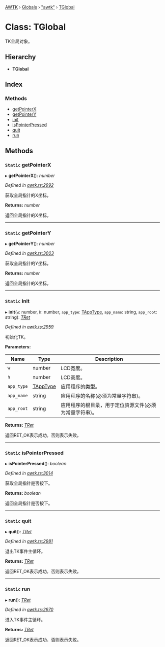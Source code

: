 [AWTK](../README.md) › [Globals](../globals.md) › ["awtk"](../modules/_awtk_.md) › [TGlobal](_awtk_.tglobal.md)

# Class: TGlobal

TK全局对象。

## Hierarchy

* **TGlobal**

## Index

### Methods

* [getPointerX](_awtk_.tglobal.md#static-getpointerx)
* [getPointerY](_awtk_.tglobal.md#static-getpointery)
* [init](_awtk_.tglobal.md#static-init)
* [isPointerPressed](_awtk_.tglobal.md#static-ispointerpressed)
* [quit](_awtk_.tglobal.md#static-quit)
* [run](_awtk_.tglobal.md#static-run)

## Methods

### `Static` getPointerX

▸ **getPointerX**(): *number*

*Defined in [awtk.ts:2992](https://github.com/zlgopen/awtk-binding/blob/066f953/tools/code_gen/js/output/awtk.ts#L2992)*

获取全局指针的X坐标。

**Returns:** *number*

返回全局指针的X坐标。

___

### `Static` getPointerY

▸ **getPointerY**(): *number*

*Defined in [awtk.ts:3003](https://github.com/zlgopen/awtk-binding/blob/066f953/tools/code_gen/js/output/awtk.ts#L3003)*

获取全局指针的Y坐标。

**Returns:** *number*

返回全局指针的X坐标。

___

### `Static` init

▸ **init**(`w`: number, `h`: number, `app_type`: [TAppType](../enums/_awtk_.tapptype.md), `app_name`: string, `app_root`: string): *[TRet](../enums/_awtk_.tret.md)*

*Defined in [awtk.ts:2959](https://github.com/zlgopen/awtk-binding/blob/066f953/tools/code_gen/js/output/awtk.ts#L2959)*

初始化TK。

**Parameters:**

Name | Type | Description |
------ | ------ | ------ |
`w` | number | LCD宽度。 |
`h` | number | LCD高度。 |
`app_type` | [TAppType](../enums/_awtk_.tapptype.md) | 应用程序的类型。 |
`app_name` | string | 应用程序的名称(必须为常量字符串)。 |
`app_root` | string | 应用程序的根目录，用于定位资源文件(必须为常量字符串)。  |

**Returns:** *[TRet](../enums/_awtk_.tret.md)*

返回RET_OK表示成功，否则表示失败。

___

### `Static` isPointerPressed

▸ **isPointerPressed**(): *boolean*

*Defined in [awtk.ts:3014](https://github.com/zlgopen/awtk-binding/blob/066f953/tools/code_gen/js/output/awtk.ts#L3014)*

获取全局指针是否按下。

**Returns:** *boolean*

返回全局指针是否按下。

___

### `Static` quit

▸ **quit**(): *[TRet](../enums/_awtk_.tret.md)*

*Defined in [awtk.ts:2981](https://github.com/zlgopen/awtk-binding/blob/066f953/tools/code_gen/js/output/awtk.ts#L2981)*

退出TK事件主循环。

**Returns:** *[TRet](../enums/_awtk_.tret.md)*

返回RET_OK表示成功，否则表示失败。

___

### `Static` run

▸ **run**(): *[TRet](../enums/_awtk_.tret.md)*

*Defined in [awtk.ts:2970](https://github.com/zlgopen/awtk-binding/blob/066f953/tools/code_gen/js/output/awtk.ts#L2970)*

进入TK事件主循环。

**Returns:** *[TRet](../enums/_awtk_.tret.md)*

返回RET_OK表示成功，否则表示失败。
